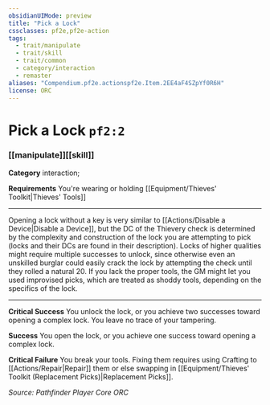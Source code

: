 ```yaml
---
obsidianUIMode: preview
title: "Pick a Lock"
cssclasses: pf2e,pf2e-action
tags:
  - trait/manipulate
  - trait/skill
  - trait/common
  - category/interaction
  - remaster
aliases: "Compendium.pf2e.actionspf2e.Item.2EE4aF4SZpYf0R6H"
license: ORC
---
```

# Pick a Lock `pf2:2`

### [[manipulate]][[skill]]

**Category** interaction; 




**Requirements** You're wearing or holding [[Equipment/Thieves' Toolkit|Thieves' Tools]]

* * *

Opening a lock without a key is very similar to [[Actions/Disable a Device|Disable a Device]], but the DC of the Thievery check is determined by the complexity and construction of the lock you are attempting to pick (locks and their DCs are found in their description). Locks of higher qualities might require multiple successes to unlock, since otherwise even an unskilled burglar could easily crack the lock by attempting the check until they rolled a natural 20. If you lack the proper tools, the GM might let you used improvised picks, which are treated as shoddy tools, depending on the specifics of the lock.

* * *

**Critical Success** You unlock the lock, or you achieve two successes toward opening a complex lock. You leave no trace of your tampering.

**Success** You open the lock, or you achieve one success toward opening a complex lock.

**Critical Failure** You break your tools. Fixing them requires using Crafting to [[Actions/Repair|Repair]] them or else swapping in [[Equipment/Thieves' Toolkit (Replacement Picks)|Replacement Picks]].

*Source: Pathfinder Player Core*
*ORC*